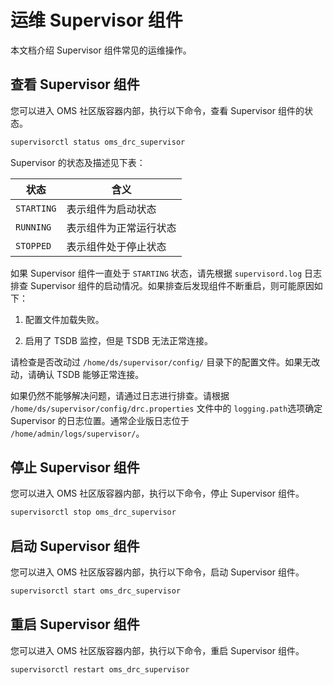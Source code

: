 # 运维 Supervisor 组件

本文档介绍 Supervisor 组件常见的运维操作。

## 查看 Supervisor 组件

您可以进入 OMS 社区版容器内部，执行以下命令，查看 Supervisor 组件的状态。

```bash
supervisorctl status oms_drc_supervisor
```

Supervisor 的状态及描述见下表：

| **状态** | **含义** |
| --- | --- |
| `STARTING` | 表示组件为启动状态 |
| `RUNNING` | 表示组件为正常运行状态 |
| `STOPPED` | 表示组件处于停止状态 |

如果 Supervisor 组件一直处于 `STARTING` 状态，请先根据 `supervisord.log` 日志排查 Supervisor 组件的启动情况。如果排查后发现组件不断重启，则可能原因如下：

1. 配置文件加载失败。

2. 启用了 TSDB 监控，但是 TSDB 无法正常连接。

请检查是否改动过 `/home/ds/supervisor/config/` 目录下的配置文件。如果无改动，请确认 TSDB 能够正常连接。

如果仍然不能够解决问题，请通过日志进行排查。请根据 `/home/ds/supervisor/config/drc.properties` 文件中的 `logging.path`选项确定 Supervisor 的日志位置。通常企业版日志位于 `/home/admin/logs/supervisor/`。

## 停止 Supervisor 组件

您可以进入 OMS 社区版容器内部，执行以下命令，停止 Supervisor 组件。

```bash
supervisorctl stop oms_drc_supervisor
```

## 启动 Supervisor 组件

您可以进入 OMS 社区版容器内部，执行以下命令，启动 Supervisor 组件。

```bash
supervisorctl start oms_drc_supervisor
```

## 重启 Supervisor 组件

您可以进入 OMS 社区版容器内部，执行以下命令，重启 Supervisor 组件。

```bash
supervisorctl restart oms_drc_supervisor
```
